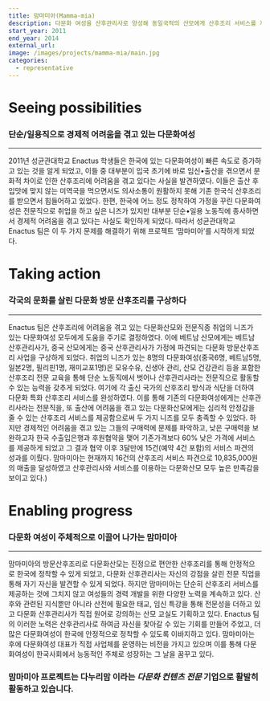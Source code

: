 ```yaml
---
title: 맘마미아(Mamma-mia)
description: 다문화 여성을 산후관리사로 양성해 동일국적의 산모에게 산후조리 서비스를 제공합니다.
start_year: 2011
end_year: 2014
external_url:
image: /images/projects/mamma-mia/main.jpg
categories:
  - representative
---
```


# Seeing possibilities

### 단순/일용직으로 경제적 어려움을 겪고 있는 다문화여성

*****

2011년 성균관대학교 Enactus 학생들은 한국에 있는 다문화여성이 빠른 속도로 증가하고 있는 것을 알게 되었고, 이들 중 대부분이 입국 초기에 바로 임신•출산을 겪으면서 문화적 차이로 인한 산후조리에 어려움을 겪고 있다는 사실을 발견하였다. 이들은 출산 후 입맛에 맞지 않는 미역국을 먹으면서도 의사소통이 원활하지 못해 기존 한국식 산후조리를 받으면서 힘들어하고 있었다. 한편, 한국에 어느 정도 정착하여 가정을 꾸린 다문화여성은 전문직으로 취업을 하고 싶은 니즈가 있지만 대부분 단순•일용 노동직에 종사하면서 경제적 어려움을 겪고 있다는 사실도 확인하게 되었다. 따라서 성균관대학교 Enactus 팀은 이 두 가지 문제를 해결하기 위해 프로젝트 ‘맘마미아’를 시작하게 되었다.

# Taking action

### 각국의 문화를 살린 다문화 방문 산후조리를 구상하다

*****

Enactus 팀은 산후조리에 어려움을 겪고 있는 다문화산모와 전문직종 취업의 니즈가 있는 다문화여성 모두에게 도움을 주기로 결정하였다. 이에 베트남 산모에게는 베트남 산후관리사가, 중국 산모에게는 중국 산후관리사가 가정에 파견되는 다문화 방문산후조리 사업을 구상하게 되었다. 취업의 니즈가 있는 8명의 다문화여성(중국6명, 베트남5명, 일본2명, 필리핀1명, 재미교포1명)은 모유수유, 신생아 관리, 산모 건강관리 등을 포함한 산후조리 전문 교육을 통해 단순 노동직에서 벗어나 산후관리사라는 전문직으로 활동할 수 있는 능력을 갖추게 되었다. 여기에 각 출신 국가의 산후조리 방식과 식단을 더하여 다문화 특화 산후조리 서비스를 완성하였다. 이를 통해 기존의 다문화여성에게는 산후관리사라는 전문직을, 또 출산에 어려움을 겪고 있는 다문화산모에게는 심리적 안정감을 줄 수 있는 산후조리 서비스를 제공함으로써 두 가지 니즈를 모두 충족할 수 있었다. 하지만 경제적인 어려움을 겪고 있는 그들의 구매력에 문제를 파악하고, 낮은 구매력을 보완하고자 한국 수출입은행과 후원협약을 맺어 기존가격보다 60% 낮은 가격에 서비스를 제공하게 되었고 그 결과 협약 이후 3달만에 15건(예약 4건 포함)의 서비스 파견의 성과를 이뤘다. 맘마미아는 현재까지 16건의 산후조리 서비스 파견으로 10,835,000원의 매출을 달성하였고 산후관리사와 서비스를 이용하는 다문화산모 모두 높은 만족감을 보이고 있다.)

# Enabling progress

### 다문화 여성이 주체적으로 이끌어 나가는 맘마미아

*****

맘마미아의 방문산후조리로 다문화산모는 진정으로 편안한 산후조리를 통해 안정적으로 한국에 정착할 수 있게 되었고, 다문화 산후관리사는 자신의 강점을 살린 전문 직업을 통해 자기 자신을 발견할 수 있게 되었다. 하지만 맘마미아는 단순히 산후조리 서비스를 제공하는 것에 그치지 않고 여성들의 경력 개발을 위한 다양한 노력을 계속하고 있다. 산후와 관련된 지식뿐만 아니라 산전에 필요한 태교, 임신 특강을 통해 전문성을 더하고 있고 다문화 산후관리사가 직접 원어로 강의하는 산모 교실도 기획하고 있다. Enactus 팀의 이러한 노력은 산후관리사로 하여금 자신을 찾아갈 수 있는 기회를 만들어 주었고, 더 많은 다문화여성이 한국에 안정적으로 정착할 수 있도록 이바지하고 있다. 맘마미아는 후에 다문화여성 대표가 직접 사업체를 운영하는 비전을 가지고 있으며 이를 통해 다문화여성이 한국사회에서 능동적인 주체로 성장하는 그 날을 꿈꾸고 있다.

### 맘마미아 프로젝트는 **다누리맘** 이라는 *다문화 컨텐츠 전문* 기업으로 활발히 활동하고 있습니다.
